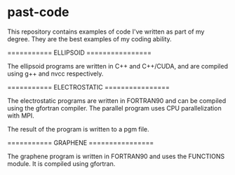 # past-code
This repository contains examples of code I've written as part of my degree. They are the best examples of my coding ability.

=========== ELLIPSOID ================

The ellipsoid programs are written in C++ and C++/CUDA, and are compiled using g++ and nvcc respectively.

=========== ELECTROSTATIC ================

The electrostatic programs are written in FORTRAN90 and can be compiled using the gfortran compiler. 
The parallel program uses CPU parallelization with MPI.

The result of the program is written to a pgm file.


=========== GRAPHENE ================

The graphene program is written in FORTRAN90 and uses the FUNCTIONS module.
It is compiled using gfortran.
